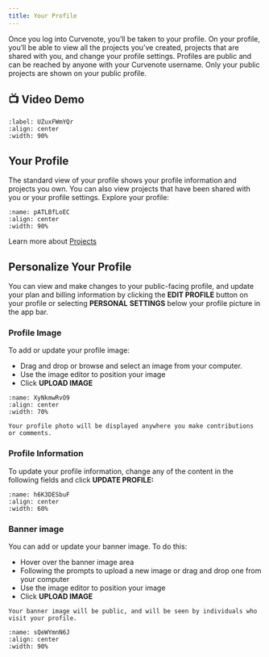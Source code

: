```yaml
---
title: Your Profile
---
```


Once you log into Curvenote, you’ll be taken to your profile. On your profile, you’ll be able to view all the projects you’ve created, projects that are shared with you, and change your profile settings. Profiles are public and can be reached by anyone with your Curvenote username. Only your public projects are shown on your public profile.

## 📺 Video Demo

```{iframe} https://www.loom.com/embed/0edd3bf331504534b845aad07e216ac7
:label: UZuxFWmYQr
:align: center
:width: 90%
```

## Your Profile

The standard view of your profile shows your profile information and projects you own. You can also view projects that have been shared with you or your profile settings. Explore your profile:

```{figure} images/w6jXebeTS6WGaVFDIEz9-fWeMJg0Mnxq5utpk2Itt-v1.png
:name: pATLBfLoEC
:align: center
:width: 90%
```

Learn more about [Projects](./curvenote-projects.md)

## Personalize Your Profile

You can view and make changes to your public-facing profile, and update your plan and billing information by clicking the **EDIT PROFILE** button on your profile or selecting **PERSONAL** **SETTINGS** below your profile picture in the app bar.

### Profile Image

To add or update your profile image:

- Drag and drop or browse and select an image from your computer.
- Use the image editor to position your image
- Click **UPLOAD IMAGE**

```{figure} images/w6jXebeTS6WGaVFDIEz9-rYM8f43IbOBLnnEDu2fX-v1.mp4
:name: XyNkmwRvO9
:align: center
:width: 70%
```

```{note}
Your profile photo will be displayed anywhere you make contributions or comments.

```

### Profile Information

To update your profile information, change any of the content in the following fields and click **UPDATE PROFILE:**

```{figure} images/w6jXebeTS6WGaVFDIEz9-5peU6BHrrktOTokuGu9D-v1.png
:name: h6K3DESbuF
:align: center
:width: 60%
```

### Banner image

You can add or update your banner image. To do this:

- Hover over the banner image area
- Following the prompts to upload a new image or drag and drop one from your computer
- Use the image editor to position your image
- Click **UPLOAD IMAGE**

```{warning}
Your banner image will be public, and will be seen by individuals who visit your profile.

```

```{figure} images/w6jXebeTS6WGaVFDIEz9-PsiBBn80LAesPKOKb57y-v1.mp4
:name: sQeWYmnN6J
:align: center
:width: 90%
```

